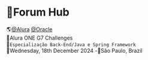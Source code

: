 # 📖Forum Hub
🌎[@Alura](https://www.alura.com.br/) [@Oracle](https://www.oracle.com/br/)<br>
🤙Alura ONE G7 Challenges<br>
🚩`Especialização Back-End/Java e Spring Framework`<br>
📅Wednesday, 18th December 2024 -📍São Paulo, Brazil<br>

